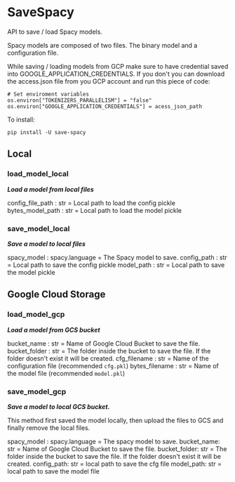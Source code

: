 # SaveSpacy
API to save / load Spacy models.

Spacy models are composed of two files. The binary model and a configuration file.

While saving / loading models from GCP make sure to have credential saved into GOOGLE_APPLICATION_CREDENTIALS. If you don't you can download the access.json file from you GCP account and run this piece of code:

```
# Set enviroment variables
os.environ["TOKENIZERS_PARALLELISM"] = "false"
os.environ["GOOGLE_APPLICATION_CREDENTIALS"] = acess_json_path
```

To install:

`pip install -U save-spacy`

## Local

### load_model_local

***Load a model from local files***

config_file_path : str = Local path to load the config pickle
bytes_model_path : str = Local path to load the model pickle

### save_model_local

***Save a model to local files***

spacy_model : spacy.language = The Spacy model to save.
config_path : str = Local path to save the config pickle
model_path : str = Local path to save the model pickle


## Google Cloud Storage

### load_model_gcp

***Load a model from GCS bucket***

bucket_name : str = Name of Google Cloud Bucket to save the file.
bucket_folder : str = The folder inside the bucket to save the file. If the folder doesn't exist it will be created.
cfg_filename : str = Name of the configuration file (recommended `cfg.pkl`)
bytes_filename : str = Name of the model file (recommended `model.pkl`)

### save_model_gcp

***Save a model to local GCS bucket.***

This method first saved the model locally, then upload the files to GCS and finally remove the local files.

spacy_model : spacy.language = The spacy model to save.
bucket_name: str =  Name of Google Cloud Bucket to save the file.
bucket_folder: str = The folder inside the bucket to save the file. If the folder doesn't exist it will be created.
config_path: str = local path to save the cfg file
model_path: str = local path to save the model file